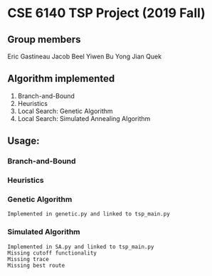 # CSE 6140 TSP Project (2019 Fall)

## Group members
Eric Gastineau
Jacob Beel
Yiwen Bu
Yong Jian Quek

## Algorithm implemented
1. Branch-and-Bound
2. Heuristics
3. Local Search: Genetic Algorithm
4. Local Search: Simulated Annealing Algorithm
    
## Usage:
### Branch-and-Bound
### Heuristics
### Genetic Algorithm
    Implemented in genetic.py and linked to tsp_main.py
### Simulated Algorithm
    Implemented in SA.py and linked to tsp_main.py
    Missing cutoff functionality
    Missing trace
    Missing best route



